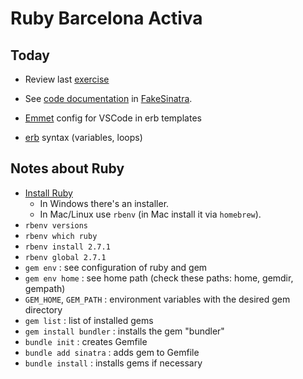 # Ruby Barcelona Activa

## Today

- Review last [exercise](exercicis/various.rb)

- See [code documentation] in [FakeSinatra].
- [Emmet] config for VSCode in erb templates
- [erb] syntax (variables, loops)

[Procs]: https://www.rubyguides.com/2016/02/ruby-procs-and-lambdas/
[Files]: https://www.rubyguides.com/2015/05/working-with-files-ruby/
[String.gsub]: https://www.rubyguides.com/2019/07/ruby-gsub-method/
[FakeSinatra]: sinatra-example/fake_sinatra.rb
[code documentation]:https://stackoverflow.com/questions/1681467/ruby-code-doc
[Emmet]: https://medium.com/@nick.haralampopoulos/emmet-vscode-erb-fdd885007201
[erb]: https://webapps-for-beginners.rubymonstas.org/erb


## Notes about Ruby

- [Install Ruby](https://www.ruby-lang.org/en/downloads/)
    - In Windows there's an installer.
    - In Mac/Linux use `rbenv` (in Mac install it via `homebrew`).
- `rbenv versions`
- `rbenv which ruby`
- `rbenv install 2.7.1`
- `rbenv global 2.7.1`
- `gem env` : see configuration of ruby and gem
- `gem env home` : see home path (check these paths: home, gemdir, gempath)
- `GEM_HOME`, `GEM_PATH` : environment variables with the desired gem directory
- `gem list` : list of installed gems
- `gem install bundler` : installs the gem "bundler"
- `bundle init` : creates Gemfile
- `bundle add sinatra` : adds gem to Gemfile
- `bundle install` : installs gems if necessary
